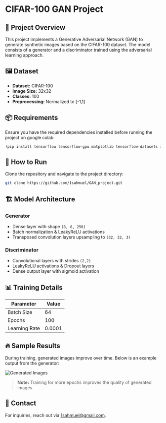 # CIFAR-100 GAN Project

## 📌 Project Overview
This project implements a Generative Adversarial Network (GAN) to generate synthetic images based on the CIFAR-100 dataset. The model consists of a generator and a discriminator trained using the adversarial learning approach.

## 🖼 Dataset
- **Dataset:** CIFAR-100
- **Image Size:** 32x32
- **Classes:** 100
- **Preprocessing:** Normalized to [-1,1]

## 📦 Requirements
Ensure you have the required dependencies installed before running the project on google colab.

```sh
!pip install tensorflow tensorflow-gpu matplotlib tensorflow-datasets ipywidgets

```

## 🚀 How to Run
Clone the repository and navigate to the project directory:

```sh
git clone https://github.com/1sahmuel/GAN_project.git

```

## 🏗 Model Architecture
### Generator
- Dense layer with shape `(8, 8, 256)`
- Batch normalization & LeakyReLU activations
- Transposed convolution layers upsampling to `(32, 32, 3)`

### Discriminator
- Convolutional layers with strides `(2,2)`
- LeakyReLU activations & Dropout layers
- Dense output layer with sigmoid activation

## 📊 Training Details
| Parameter   | Value  |
|------------|--------|
| Batch Size | 64   |
| Epochs     | 100    |
| Learning Rate | 0.0001 |

## 🔥 Sample Results
During training, generated images improve over time. Below is an example output from the generator:

![Generated Images](images/result.png)


> **Note:** Training for more epochs improves the quality of generated images.

## 📧 Contact
For inquiries, reach out via 1sahmuel@gmail.com.
